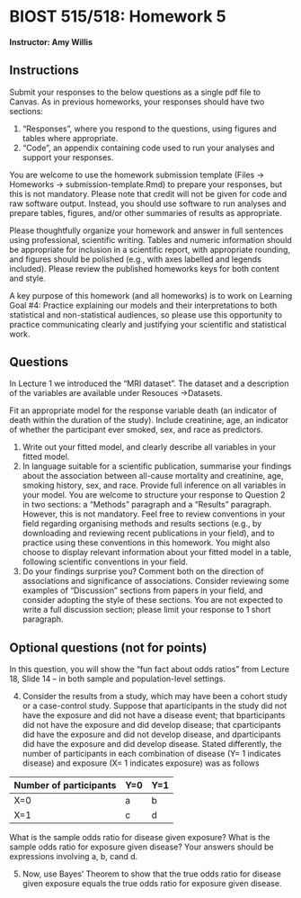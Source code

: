 # BIOST 515/518: Homework 5
#### Instructor:  Amy Willis

## Instructions

Submit your responses to the below questions as a single pdf file to Canvas. As in previous homeworks, your responses should have two sections:

1. “Responses”, where you respond to the questions, using figures and tables where appropriate.
2. “Code”, an appendix containing code used to run your analyses and support your responses.

You are welcome to use the homework submission template (Files → Homeworks → submission-template.Rmd) to prepare your responses, but this is not mandatory. Please note that credit will not be given for code and raw software output. Instead, you should use software to run analyses and prepare tables, figures, and/or other summaries of results as appropriate.

Please thoughtfully organize your homework and answer in full sentences using professional, scientific writing. Tables and numeric information should be appropriate for inclusion in a scientific report, with appropriate rounding, and figures should be polished (e.g., with axes labelled and legends included). Please review the published homeworks keys for both content and style.

A key purpose of this homework (and all homeworks) is to work on Learning Goal #4: Practice explaining our models and their interpretations to both statistical and non-statistical audiences, so please use this opportunity to practice communicating clearly and justifying your scientific and statistical work.

## Questions

In Lecture 1 we introduced the “MRI dataset”. The dataset and a description of the variables are available under Resouces →Datasets.

Fit an appropriate model for the response variable death (an indicator of death within the duration of the study). Include creatinine, age, an indicator of whether the participant ever smoked, sex, and race as predictors.

1. Write out your fitted model, and clearly describe all variables in your fitted model.
2. In language suitable for a scientific publication, summarise your findings about the association between all-cause mortality and creatinine, age, smoking history, sex, and race. Provide full inference on all variables in your model.
You are welcome to structure your response to Question 2 in two sections: a “Methods” paragraph and a “Results” paragraph. However, this is not mandatory. Feel free to review conventions in your field regarding organising methods and results sections (e.g., by downloading and reviewing recent publications
in your field), and to practice using these conventions in this homework. You might also choose to display relevant information about your fitted model in a table, following scientific conventions in your field.
3. Do your findings surprise you? Comment both on the direction of associations and significance of associations.
Consider reviewing some examples of “Discussion” sections from papers in your field, and consider adopting the style of these sections. You are not expected to write a full discussion section; please limit your response to 1 short paragraph.

## Optional questions (not for points)
In this question, you will show the “fun fact about odds ratios” from Lecture 18, Slide 14 – in both sample and population-level settings.

4. Consider the results from a study, which may have been a cohort study or a case-control study. Suppose that aparticipants in the study did not have the exposure and did not have a disease event; that bparticipants did not have the exposure and did develop disease; that cparticipants did have the exposure and did not develop disease, and dparticipants did have the exposure and did develop disease.
Stated differently, the number of participants in each combination of disease (Y= 1 indicates disease) and exposure (X= 1 indicates exposure) was as follows

|Number of participants| Y=0| Y=1|
|--------------------  |----|----|
|X=0| a| b|
|X=1| c|d|

What is the sample odds ratio for disease given exposure? What is the sample odds ratio for exposure given disease? Your answers should be expressions involving a, b, cand d.

5. Now, use Bayes’ Theorem to show that the true odds ratio for disease given exposure equals the true odds ratio for exposure given disease.
